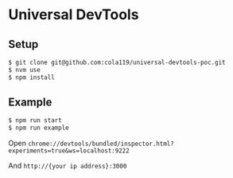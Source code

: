 # Universal DevTools

## Setup

```sh
$ git clone git@github.com:cola119/universal-devtools-poc.git
$ nvm use
$ npm install
```

## Example

```sh
$ npm run start
$ npm run example
```

Open `chrome://devtools/bundled/inspector.html?experiments=true&ws=localhost:9222`

And `http://{your ip address}:3000`
